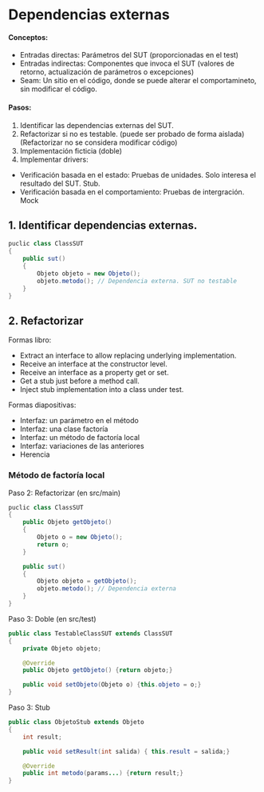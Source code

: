 # Dependencias externas

#### Conceptos:
* Entradas directas: Parámetros del SUT (proporcionadas en el test)
* Entradas indirectas: Componentes que invoca el SUT (valores de retorno, actualización de parámetros o excepciones)
* Seam: Un sitio en el código, donde se puede alterar el comportamineto, sin modificar el código.

#### Pasos:
1. Identificar las dependencias externas del SUT.
2. Refactorizar si no es testable. (puede ser probado de forma aislada) (Refactorizar no se considera modificar código)
3. Implementación ficticia (doble)
4. Implementar drivers:
  * Verificación basada en el estado: Pruebas de unidades. Solo interesa el resultado del SUT. Stub.
  * Verificación basada en el comportamiento: Pruebas de intergración. Mock


## 1. Identificar dependencias externas.

```java
puclic class ClassSUT
{
	public sut()
	{
		Objeto objeto = new Objeto();
		objeto.metodo(); // Dependencia externa. SUT no testable
	}
}
```

## 2. Refactorizar

Formas libro:
* Extract an interface to allow replacing underlying implementation.
* Receive an interface at the constructor level.
* Receive an interface as a property get or set.
* Get a stub just before a method call.
* Inject stub implementation into a class under test.

Formas diapositivas:
* Interfaz: un parámetro en el método
* Interfaz: una clase factoría
* Interfaz: un método de factoría local
* Interfaz: variaciones de las anteriores
* Herencia

### Método de factoría local


Paso 2: Refactorizar (en src/main)
```java
puclic class ClassSUT
{
	public Objeto getObjeto()
	{
		Objeto o = new Objeto();
		return o;
	}

	public sut()
	{
		Objeto objeto = getObjeto();
		objeto.metodo(); // Dependencia externa
	}
}
```

Paso 3: Doble (en src/test)
```java
public class TestableClassSUT extends ClassSUT
{
	private Objeto objeto;

	@Override
	public Objeto getObjeto() {return objeto;}

	public void setObjeto(Objeto o) {this.objeto = o;}
}
```

Paso 3: Stub
```java
public class ObjetoStub extends Objeto
{
	int result;

	public void setResult(int salida) { this.result = salida;}

	@Override
	public int metodo(params...) {return result;}
}